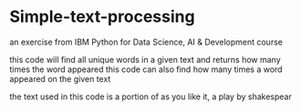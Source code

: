 # Simple-text-processing
an exercise from IBM Python for Data Science, AI &amp; Development course

this code will find all unique words in a given text and returns how many times the word appeared
this code can also find how many times a word appeared on the given text

the text used in this code is a portion of as you like it, a play by shakespear
